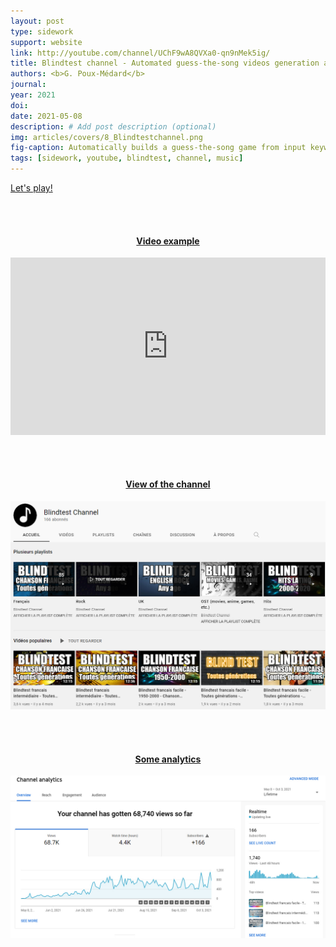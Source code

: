 ```yaml
---
layout: post
type: sidework
support: website
link: http://youtube.com/channel/UChF9wA8QVXa0-qn9nMek5ig/
title: Blindtest channel - Automated guess-the-song videos generation and upload on Youtube
authors: <b>G. Poux-Médard</b>
journal: 
year: 2021
doi: 
date: 2021-05-08
description: # Add post description (optional)
img: articles/covers/8_Blindtestchannel.png
fig-caption: Automatically builds a guess-the-song game from input keywords, time range and world region, and uploads it on Youtube.
tags: [sidework, youtube, blindtest, channel, music]
---
```


<a href="http://youtube.com/channel/UChF9wA8QVXa0-qn9nMek5ig/">Let's play!</a>

<br><br>

#### <center><u>Video example</u></center>
<center>
<div style="width: 100%; aspect-ratio: 16 / 9;">
<iframe width="100%" height="100%" src="https://www.youtube.com/embed/FsmzfKdgyjM" title="YouTube video player" frameborder="0" allow="accelerometer; autoplay; clipboard-write; encrypted-media; gyroscope; picture-in-picture" allowfullscreen></iframe>
</div>
</center>

<br><br>

#### <center><u>View of the channel</u></center>
![alt text](/assets/img/articles/Blindtest-channel/Blindtestchannel2.jpg#center)

<br><br>

#### <center><u>Some analytics</u></center>
![alt text](/assets/img/articles/Blindtest-channel/Analytics-blindtestchannel.jpg#center)